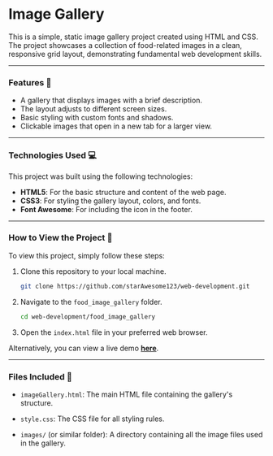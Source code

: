 # Image Gallery

This is a simple, static image gallery project created using HTML and CSS. The project showcases a collection of food-related images in a clean, responsive grid layout, demonstrating fundamental web development skills.

---

### Features 📸

* A gallery that displays images with a brief description.
* The layout adjusts to different screen sizes.
* Basic styling with custom fonts and shadows.
* Clickable images that open in a new tab for a larger view.

---

### Technologies Used 💻

This project was built using the following technologies:

* **HTML5**: For the basic structure and content of the web page.
* **CSS3**: For styling the gallery layout, colors, and fonts.
* **Font Awesome**: For including the icon in the footer.

---

### How to View the Project 👀

To view this project, simply follow these steps:

1.  Clone this repository to your local machine.
    ```bash
    git clone https://github.com/starAwesome123/web-development.git
    ```
2.  Navigate to the `food_image_gallery` folder.
    ```bash
    cd web-development/food_image_gallery
    ```
3.  Open the `index.html` file in your preferred web browser.

Alternatively, you can view a live demo **[here](https://starawesome123.github.io/web-development/food_image_gallery/imageGallery.html)**.

---

### Files Included 📁

* `imageGallery.html`: The main HTML file containing the gallery's structure.
* `style.css`: The CSS file for all styling rules.

* `images/` (or similar folder): A directory containing all the image files used in the gallery.



